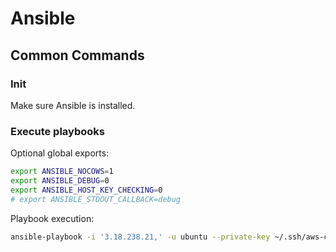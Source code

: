  # Ansible

## Common Commands

### Init

Make sure Ansible is installed.

### Execute playbooks

Optional global exports:

```bash
export ANSIBLE_NOCOWS=1
export ANSIBLE_DEBUG=0
export ANSIBLE_HOST_KEY_CHECKING=0
# export ANSIBLE_STDOUT_CALLBACK=debug
```

Playbook execution:

```bash
ansible-playbook -i '3.18.238.21,' -u ubuntu --private-key ~/.ssh/aws-connechub-test-dje2.pem  ./docs/ansible/ror.yml
```
